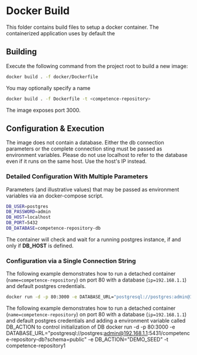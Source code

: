 # Docker Build

This folder contains build files to setup a docker container.
The containerized application uses by default the

## Building

Execute the following command from the project root to build a new image:

```bash
docker build . -f docker/Dockerfile
```

You may optionally specify a name

```bash
docker build . -f Dockerfile -t <competence-repository>
```

The image exposes port 3000.

## Configuration & Execution

The image does not contain a database. Either the db connection parameters or the complete connection sting must be passed as environment variables. Please do not use localhost to refer to the database even if it runs on the same host. Use the host's IP instead.

### Detailed Configuration With Multiple Parameters

Parameters (and illustrative values) that may be passed as environment variables via an docker-compose script.

```bash
DB_USER=postgres
DB_PASSWORD=admin
DB_HOST=localhost
DB_PORT=5432
DB_DATABASE=competence-repository-db
```

The container will check and wait for a running postgres instance, if and only if **DB_HOST** is defined.

### Configuration via a Single Connection String

The following example demonstrates how to run a detached container (`name=competence-repository`) on port 80 with a database (`ip=192.168.1.1`) and default postgres credentials.

```bash
docker run -d -p 80:3000 -e DATABASE_URL="postgresql://postgres:admin@192.168.1.1:5431/competence-repository-db?schema=public" -t competence-repository
```

The following example demonstrates how to run a detached container (`name=competence-repository`) on port 80 with a database (`ip=192.168.1.1`) and default postgres credentials and adding a environment variable called DB_ACTION to control initialization of DB 
docker run -d -p 80:3000 -e DATABASE_URL="postgresql://postgres:admin@192.168.1.1:5431/competence-repository-db?schema=public" -e DB_ACTION="DEMO_SEED" -t competence-repository1 